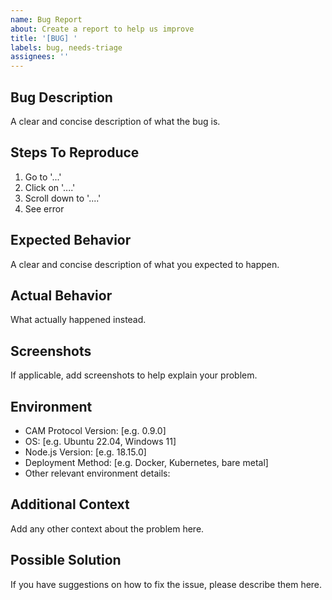 ```yaml
---
name: Bug Report
about: Create a report to help us improve
title: '[BUG] '
labels: bug, needs-triage
assignees: ''
---
```


## Bug Description
A clear and concise description of what the bug is.

## Steps To Reproduce
1. Go to '...'
2. Click on '....'
3. Scroll down to '....'
4. See error

## Expected Behavior
A clear and concise description of what you expected to happen.

## Actual Behavior
What actually happened instead.

## Screenshots
If applicable, add screenshots to help explain your problem.

## Environment
- CAM Protocol Version: [e.g. 0.9.0]
- OS: [e.g. Ubuntu 22.04, Windows 11]
- Node.js Version: [e.g. 18.15.0]
- Deployment Method: [e.g. Docker, Kubernetes, bare metal]
- Other relevant environment details:

## Additional Context
Add any other context about the problem here.

## Possible Solution
If you have suggestions on how to fix the issue, please describe them here.
